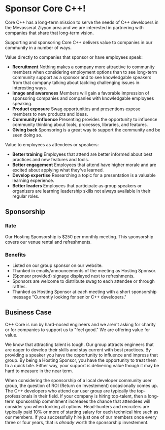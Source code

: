 # Sponsor Core C++!

Core C++ has a long-term mission to serve the needs of C++ developers in the Mevasserat Ziyyon area and we are interested in partnering with companies that share that long-term vision.

Supporting and sponsoring Core C++ delivers value to companies in our community in a number of ways.

Value directly to companies that sponsor or have employees speak:

- **Recruitment** Nothing makes a company more attractive to community members when considering employment options than to see long-term community support as a sponsor and to see knowledgable speakers from that company talking about tackling challenging issues in interesting ways.
- **Image and awareness** Members will gain a favorable impression of sponsoring companies and companies with knowledgable employees speaking.
- **Product exposure** Swag opportunities and presentions expose members to new products and ideas.
- **Community influence** Presenting provides the opportunity to influence community thinking about tools, processes, libraries, and features.
- **Giving back** Sponsoring is a great way to support the community and be seen doing so.

Value to employees as attendees or speakers:

- **Better training** Employees that attend are better informed about best practices and new features and tools.
- **Better engagement** Employees that attend have higher morale and are excited about applying what they've learned.
- **Develop expertise** Researching a topic for a presentation is a valuable learning experience.
- **Better leaders** Employees that participate as group speakers or organizers are learning leadership skills not always available in their regular roles.


## Sponsorship

### Rate

Our Hosting Sponsorship is $250 per monthly meeting. This sponsorship covers our venue rental and refreshments.

### Benefits

* Listed on our group sponsor on our website.
* Thanked in emails/announcements of the meeting as Hosting Sponsor.
* (Sponsor provided) signage displayed next to refreshments.
* Sponsors are welcome to distribute swag to each attendee or through raffles.
* Thanked as Hosting Sponsor at each meeting with a short sponsorship message "Currently looking for senior C++ developers."

## Business Case

C++ Core is run by hard-nosed engineers and we aren't asking for charity or for companies to support us to "feel good." We are offering value for value.

We know that attracting talent is tough. Our group attracts engineers that are eager to develop their skills and stay current with best practices. By providing a speaker you have the opportunity to influence and impress that group. By being a Hosting Sponsor, you have the opportunity to treat them to a quick bite. Either way, your support is delivering value though it may be hard to measure in the near term.

When considering the sponsorship of a local developer community user group, the question of ROI (Return on Investement) occasionally comes up. The C++ developers who attend our user group are typically the top-professionals in their field.
If your company is hiring top-talent, then a long-term sponsorship commitment increases the chance that attendees will consider you when looking at options. Head-hunters and recruiters are typically paid 10% or more of starting salary for each technical hire such as our members. If you successfully hire just one of our members once every three or four years, that is *already* worth the sponsorship investement.
